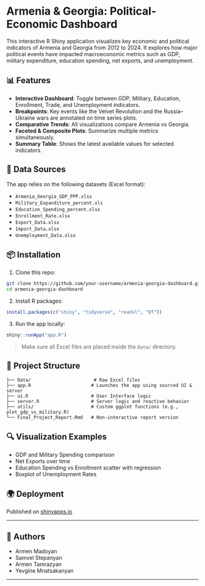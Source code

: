 # Armenia & Georgia: Political-Economic Dashboard

This interactive R Shiny application visualizes key economic and political indicators of Armenia and Georgia from 2012 to 2024. It explores how major political events have impacted macroeconomic metrics such as GDP, military expenditure, education spending, net exports, and unemployment.

## 📊 Features

- **Interactive Dashboard**: Toggle between GDP, Military, Education, Enrollment, Trade, and Unemployment indicators.
- **Breakpoints**: Key events like the Velvet Revolution and the Russia–Ukraine wars are annotated on time series plots.
- **Comparative Trends**: All visualizations compare Armenia vs Georgia.
- **Faceted & Composite Plots**: Summarize multiple metrics simultaneously.
- **Summary Table**: Shows the latest available values for selected indicators.

## 📁 Data Sources

The app relies on the following datasets (Excel format):
- `Armenia_Georgia_GDP_PPP.xlsx`
- `Military_Expanditure_percent.xls`
- `Education_Spending_percent.xlsx`
- `Enrollment_Rate.xlsx`
- `Export_Data.xlsx`
- `Import_Data.xlsx`
- `Unemployment_Data.xlsx`

## 📦 Installation

1. Clone this repo:
```bash
git clone https://github.com/your-username/armenia-georgia-dashboard.git
cd armenia-georgia-dashboard
```

2. Install R packages:
```r
install.packages(c("shiny", "tidyverse", "readxl", "DT"))
```

3. Run the app locally:
```r
shiny::runApp("app.R")
```

> Make sure all Excel files are placed inside the `Data/` directory.

## 🧠 Project Structure

```
├── Data/                       # Raw Excel files
├── app.R                      # Launches the app using sourced UI & server
├── ui.R                       # User Interface logic
├── server.R                   # Server logic and reactive behavior
├── utils/                     # Custom ggplot functions (e.g., plot_gdp_vs_military.R)
└── Final_Project_Report.Rmd   # Non-interactive report version
```

## 🔍 Visualization Examples

- GDP and Military Spending comparison
- Net Exports over time
- Education Spending vs Enrollment scatter with regression
- Boxplot of Unemployment Rates

## 🌍 Deployment

Published on [shinyapps.io]([https://your-shiny-url.shinyapps.io/project-name](https://madarmen.shinyapps.io/group_project/))

---

## 🤝 Authors

- Armen Madoyan
- Samvel Stepanyan
- Armen Tamrazyan
- Yevgine Mnatsakanyan

---
